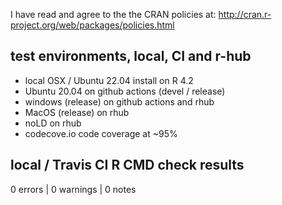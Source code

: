 I have read and agree to the the CRAN policies at:
http://cran.r-project.org/web/packages/policies.html

## test environments, local, CI and r-hub

- local OSX / Ubuntu 22.04 install on R 4.2
- Ubuntu 20.04 on github actions (devel / release)
- windows (release) on github actions and rhub
- MacOS (release) on rhub
- noLD on rhub
- codecove.io code coverage at ~95%

## local / Travis CI R CMD check results

0 errors | 0 warnings | 0 notes